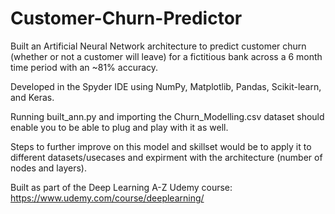 # Customer-Churn-Predictor

Built an Artificial Neural Network architecture to predict customer churn (whether or not a customer will leave) for 
a fictitious bank across a 6 month time period with an ~81% accuracy.

Developed in the Spyder IDE using NumPy, Matplotlib, Pandas, Scikit-learn, and Keras.

Running built_ann.py and importing the Churn_Modelling.csv dataset should enable you to be able to plug and play with it 
as well.

Steps to further improve on this model and skillset would be to apply it to different datasets/usecases and expirment with 
the architecture (number of nodes and layers).

Built as part of the Deep Learning A-Z Udemy course: https://www.udemy.com/course/deeplearning/
